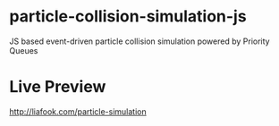 # particle-collision-simulation-js
JS based event-driven particle collision simulation powered by Priority Queues

# Live Preview
http://liafook.com/particle-simulation
